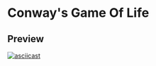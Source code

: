 # Conway's Game Of Life

## Preview
[![asciicast](https://asciinema.org/a/0cV31ZfNwBU3GIoqh7pnTJV0I.svg)](https://asciinema.org/a/0cV31ZfNwBU3GIoqh7pnTJV0I)